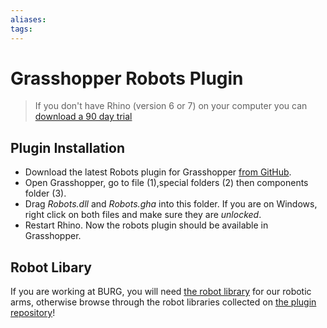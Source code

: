 ```yaml
---
aliases: 
tags: 
---
```


# Grasshopper Robots Plugin

> If you don't have Rhino (version 6 or 7) on your computer you can [download a 90 day trial](https://www.rhino3d.com/download/rhino-for-windows/evaluation)

## Plugin Installation

- Download the latest Robots plugin for Grasshopper [from GitHub](https://github.com/visose/Robots/releases).
- Open Grasshopper, go to file (1),special folders (2) then components folder (3).
- Drag *Robots.dll* and *Robots.gha* into this folder. If you are on Windows, right click on both files and make sure they are *unlocked*.
- Restart Rhino. Now the robots plugin should be available in Grasshopper.

## Robot Libary
If you are working at BURG, you will need [the robot library](/assets/media/210420_XLab-Robot-Library.zip) for our robotic arms, otherwise browse through the robot libraries collected on [the plugin repository](https://github.com/visose/Robots/tree/master/Libraries)!